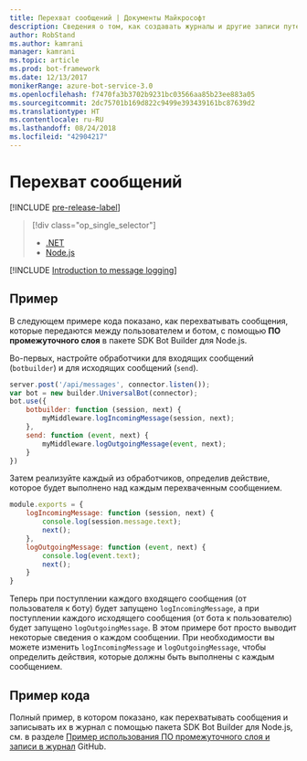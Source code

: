 ```yaml
---
title: Перехват сообщений | Документы Майкрософт
description: Сведения о том, как создавать журналы и другие записи путем перехвата и обработки передаваемой информации с помощью пакета SDK Bot Builder.
author: RobStand
ms.author: kamrani
manager: kamrani
ms.topic: article
ms.prod: bot-framework
ms.date: 12/13/2017
monikerRange: azure-bot-service-3.0
ms.openlocfilehash: f7470fa3b3702b9231bc03566aa85b23ee883a05
ms.sourcegitcommit: 2dc75701b169d822c9499e393439161bc87639d2
ms.translationtype: HT
ms.contentlocale: ru-RU
ms.lasthandoff: 08/24/2018
ms.locfileid: "42904217"
---
```

# <a name="intercept-messages"></a>Перехват сообщений

[!INCLUDE [pre-release-label](../includes/pre-release-label-v3.md)]

> [!div class="op_single_selector"]
> - [.NET](../dotnet/bot-builder-dotnet-middleware.md)
> - [Node.js](../nodejs/bot-builder-nodejs-intercept-messages.md)

[!INCLUDE [Introduction to message logging](../includes/snippet-message-logging-intro.md)]

## <a name="example"></a>Пример

В следующем примере кода показано, как перехватывать сообщения, которые передаются между пользователем и ботом, с помощью **ПО промежуточного слоя** в пакете SDK Bot Builder для Node.js. 

Во-первых, настройте обработчики для входящих сообщений (`botbuilder`) и для исходящих сообщений (`send`).

```javascript
server.post('/api/messages', connector.listen());
var bot = new builder.UniversalBot(connector);
bot.use({
    botbuilder: function (session, next) {
        myMiddleware.logIncomingMessage(session, next);
    },
    send: function (event, next) {
        myMiddleware.logOutgoingMessage(event, next);
    }
})
```

Затем реализуйте каждый из обработчиков, определив действие, которое будет выполнено над каждым перехваченным сообщением.

```javascript
module.exports = {
    logIncomingMessage: function (session, next) {
        console.log(session.message.text);
        next();
    },
    logOutgoingMessage: function (event, next) {
        console.log(event.text);
        next();
    }
}
```

Теперь при поступлении каждого входящего сообщения (от пользователя к боту) будет запущено `logIncomingMessage`, а при поступлении каждого исходящего сообщения (от бота к пользователю) будет запущено `logOutgoingMessage`.
В этом примере бот просто выводит некоторые сведения о каждом сообщении. При необходимости вы можете изменить `logIncomingMessage` и `logOutgoingMessage`, чтобы определить действия, которые должны быть выполнены с каждым сообщением. 

## <a name="sample-code"></a>Пример кода

Полный пример, в котором показано, как перехватывать сообщения и записывать их в журнал с помощью пакета SDK Bot Builder для Node.js, см. в разделе <a href="https://github.com/Microsoft/BotBuilder-Samples/tree/master/Node/capability-middlewareLogging" target="_blank">Пример использования ПО промежуточного слоя и записи в журнал</a> GitHub.
